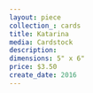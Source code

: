 ```yaml
---
layout: piece
collection_: cards
title: Katarina
media: Cardstock
description:
dimensions: 5" x 6"
price: $3.50
create_date: 2016
---
```

